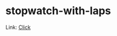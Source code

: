 # stopwatch-with-laps

Link: [Click](https://kirang193.github.io/stop_watch_with_laps/ "StopWatch")
